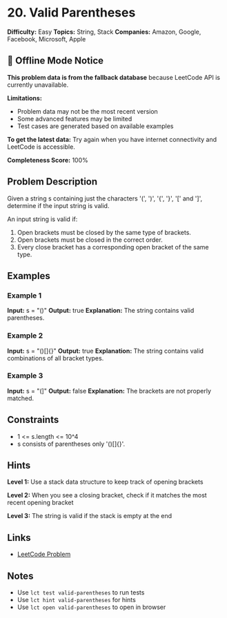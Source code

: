# 20. Valid Parentheses

**Difficulty:** Easy
**Topics:** String, Stack
**Companies:** Amazon, Google, Facebook, Microsoft, Apple

## 📱 Offline Mode Notice

**This problem data is from the fallback database** because LeetCode API is currently unavailable.

**Limitations:**
- Problem data may not be the most recent version
- Some advanced features may be limited
- Test cases are generated based on available examples

**To get the latest data:** Try again when you have internet connectivity and LeetCode is accessible.

**Completeness Score:** 100%

## Problem Description

Given a string s containing just the characters '(', ')', '{', '}', '[' and ']', determine if the input string is valid.

An input string is valid if:
1. Open brackets must be closed by the same type of brackets.
2. Open brackets must be closed in the correct order.
3. Every close bracket has a corresponding open bracket of the same type.

## Examples

### Example 1
**Input:** s = "()"
**Output:** true
**Explanation:** The string contains valid parentheses.

### Example 2
**Input:** s = "()[]{}"
**Output:** true
**Explanation:** The string contains valid combinations of all bracket types.

### Example 3
**Input:** s = "(]"
**Output:** false
**Explanation:** The brackets are not properly matched.

## Constraints

- 1 <= s.length <= 10^4
- s consists of parentheses only '()[]{}'.



## Hints

**Level 1:** Use a stack data structure to keep track of opening brackets

**Level 2:** When you see a closing bracket, check if it matches the most recent opening bracket

**Level 3:** The string is valid if the stack is empty at the end

## Links

- [LeetCode Problem](https://leetcode.com/problems/valid-parentheses/)

## Notes

- Use `lct test valid-parentheses` to run tests
- Use `lct hint valid-parentheses` for hints
- Use `lct open valid-parentheses` to open in browser